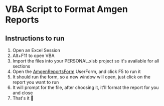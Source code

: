 # VBA Script to Format Amgen Reports

## Instructions to run

1. Open an Excel Session
2. Alt+F11 to open VBA
3. Import the files into your PERSONAL.xlsb project so it's available for all sections
4. Open the [AmgenReportsForm](AmgenReportsForm.frm) UserForm, and click F5 to run it
5. It should run the form, so a new window will open, just click on the report you want to run
6. It will prompt for the file, after choosing it, it'll format the report for you and close
7. That's it 🎉
